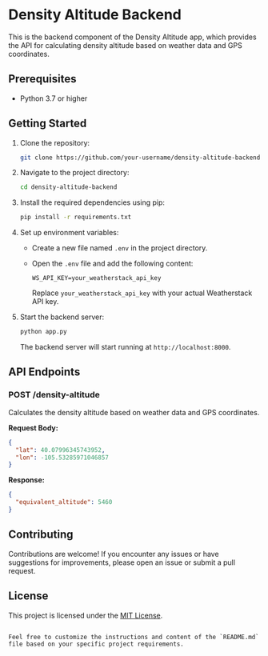# Density Altitude Backend

This is the backend component of the Density Altitude app, which provides the API for calculating density altitude based on weather data and GPS coordinates.

## Prerequisites

- Python 3.7 or higher

## Getting Started

1. Clone the repository:

   ```bash
   git clone https://github.com/your-username/density-altitude-backend.git
   ```

2. Navigate to the project directory:

   ```bash
   cd density-altitude-backend
   ```

3. Install the required dependencies using pip:

   ```bash
   pip install -r requirements.txt
   ```

4. Set up environment variables:

   - Create a new file named `.env` in the project directory.
   - Open the `.env` file and add the following content:

     ```plaintext
     WS_API_KEY=your_weatherstack_api_key
     ```

     Replace `your_weatherstack_api_key` with your actual Weatherstack API key.

5. Start the backend server:

   ```bash
   python app.py
   ```

   The backend server will start running at `http://localhost:8000`.

## API Endpoints

### POST /density-altitude

Calculates the density altitude based on weather data and GPS coordinates.

**Request Body:**

```json
{
  "lat": 40.07996345743952,
  "lon": -105.53285971046857
}
```

**Response:**

```json
{
  "equivalent_altitude": 5460
}
```

## Contributing

Contributions are welcome! If you encounter any issues or have suggestions for improvements, please open an issue or submit a pull request.

## License

This project is licensed under the [MIT License](LICENSE).
```

Feel free to customize the instructions and content of the `README.md` file based on your specific project requirements.